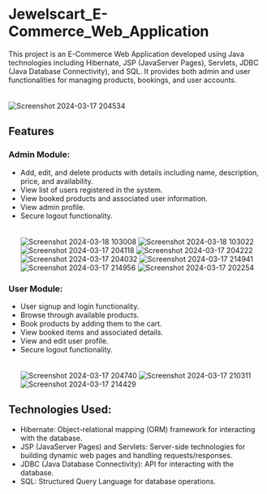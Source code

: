 # Jewelscart_E-Commerce_Web_Application

This project is an E-Commerce Web Application developed using Java technologies including Hibernate, JSP (JavaServer Pages), Servlets, JDBC (Java Database Connectivity), and SQL. It provides both admin and user functionalities for managing products, bookings, and user accounts. <br> <br> <br>
![Screenshot 2024-03-17 204534](https://github.com/kanaklata-Lakkawar/Jewelscart_E-Commerce_Web_Application/assets/114863229/e53b9212-51a4-4228-b7a2-c80dda64403a)


## Features

### Admin Module:

- Add, edit, and delete products with details including name, description, price, and availability.
- View list of users registered in the system.
- View booked products and associated user information.
- View admin profile.
- Secure logout functionality.
  <br><br><br>
  ![Screenshot 2024-03-18 103008](https://github.com/kanaklata-Lakkawar/Jewelscart_E-Commerce_Web_Application/assets/114863229/2070e933-c4fe-4270-b715-4a33656b2798)
![Screenshot 2024-03-18 103022](https://github.com/kanaklata-Lakkawar/Jewelscart_E-Commerce_Web_Application/assets/114863229/c66d9d6c-120d-412a-ac43-63676ced7390)
  ![Screenshot 2024-03-17 204118](https://github.com/kanaklata-Lakkawar/Jewelscart_E-Commerce_Web_Application/assets/114863229/f6f8232d-95a7-46e7-be06-032ae9120242)
![Screenshot 2024-03-17 204222](https://github.com/kanaklata-Lakkawar/Jewelscart_E-Commerce_Web_Application/assets/114863229/d5515e2d-49e5-42a5-96f2-6700060eda58)
![Screenshot 2024-03-17 204032](https://github.com/kanaklata-Lakkawar/Jewelscart_E-Commerce_Web_Application/assets/114863229/2ebd110e-bfc2-4d53-96e4-d55d9bb04ff3)
![Screenshot 2024-03-17 214941](https://github.com/kanaklata-Lakkawar/Jewelscart_E-Commerce_Web_Application/assets/114863229/cb50a9de-5987-429a-8195-41ba0589b09c)
![Screenshot 2024-03-17 214956](https://github.com/kanaklata-Lakkawar/Jewelscart_E-Commerce_Web_Application/assets/114863229/f7a8a752-bf7f-4bb3-a21c-42ac0cf53dfb)
![Screenshot 2024-03-17 202254](https://github.com/kanaklata-Lakkawar/Jewelscart_E-Commerce_Web_Application/assets/114863229/71321065-ca38-4790-b88d-332266cab794)



### User Module:

- User signup and login functionality.
- Browse through available products.
- Book products by adding them to the cart.
- View booked items and associated details.
- View and edit user profile.
- Secure logout functionality.
  <br><br><br>
  ![Screenshot 2024-03-17 204740](https://github.com/kanaklata-Lakkawar/Jewelscart_E-Commerce_Web_Application/assets/114863229/5594f8ca-e8d4-4154-aaf6-71a37df6f474)
![Screenshot 2024-03-17 210311](https://github.com/kanaklata-Lakkawar/Jewelscart_E-Commerce_Web_Application/assets/114863229/6bac350f-7894-4b22-b169-dda005a8fc3b)
![Screenshot 2024-03-17 214429](https://github.com/kanaklata-Lakkawar/Jewelscart_E-Commerce_Web_Application/assets/114863229/f95f140d-33a5-435c-984c-1887ff0325a8)


## Technologies Used:

- Hibernate: Object-relational mapping (ORM) framework for interacting with the database.
- JSP (JavaServer Pages) and Servlets: Server-side technologies for building dynamic web pages and handling requests/responses.
- JDBC (Java Database Connectivity): API for interacting with the database.
- SQL: Structured Query Language for database operations.
